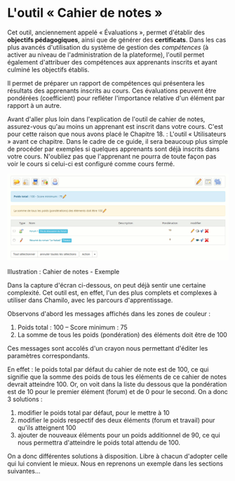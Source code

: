 # L'outil « Cahier de notes »

Cet outil, anciennement appelé « Évaluations », permet d'établir des **objectifs pédagogiques**, ainsi que de générer des **certificats**. Dans les cas plus avancés d'utilisation du système de gestion des _compétences_ \(à activer au niveau de l'administration de la plateforme\), l'outil permet également d'attribuer des compétences aux apprenants inscrits et ayant culminé les objectifs établis.

Il permet de préparer un rapport de compétences qui présentera les résultats des apprenants inscrits au cours. Ces évaluations peuvent être pondérées \(coefficient\) pour refléter l'importance relative d'un élément par rapport à un autre.

Avant d'aller plus loin dans l'explication de l'outil de cahier de notes, assurez-vous qu'au moins un apprenant est inscrit dans votre cours. C'est pour cette raison que nous avons placé le Chapitre 18. : L'outil « Utilisateurs » avant ce chapitre. Dans le cadre de ce guide, il sera beaucoup plus simple de procéder par exemples si quelques apprenants sont déjà inscrits dans votre cours. N'oubliez pas que l'apprenant ne pourra de toute façon pas voir le cours si celui-ci est configuré comme cours fermé.

![](../../.gitbook/assets/image167%20%281%29.png)

Illustration : Cahier de notes - Exemple

Dans la capture d'écran ci-dessous, on peut déjà sentir une certaine complexité. Cet outil est, en effet, l'un des plus complets et complexes à utiliser dans Chamilo, avec les parcours d'apprentissage.

Observons d'abord les messages affichés dans les zones de couleur :

1. Poids total : 100 – Score minimum : 75
2. La somme de tous les poids \(pondération\) des éléments doit être de 100

Ces messages sont accolés d'un crayon nous permettant d'éditer les paramètres correspondants.

En effet : le poids total par défaut du cahier de note est de 100, ce qui signifie que la somme des poids de tous les éléments de ce cahier de notes devrait atteindre 100. Or, on voit dans la liste du dessous que la pondération est de 10 pour le premier élément \(forum\) et de 0 pour le second. On a donc 3 solutions :

1. modifier le poids total par défaut, pour le mettre à 10
2. modifier le poids respectif des deux éléments \(forum et travail\) pour qu'ils atteignent 100
3. ajouter de nouveaux éléments pour un poids additionnel de 90, ce qui nous permettra d'atteindre le poids total attendu de 100.

On a donc différentes solutions à disposition. Libre à chacun d'adopter celle qui lui convient le mieux. Nous en reprenons un exemple dans les sections suivantes...

